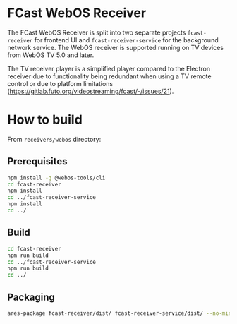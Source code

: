 # FCast WebOS Receiver

The FCast WebOS Receiver is split into two separate projects `fcast-receiver` for frontend UI and `fcast-receiver-service` for the background network service. The WebOS receiver is supported running on TV devices from WebOS TV 5.0 and later.

The TV receiver player is a simplified player compared to the Electron receiver due to functionality being redundant when using a TV remote control or due to platform limitations (https://gitlab.futo.org/videostreaming/fcast/-/issues/21).

# How to build

From `receivers/webos` directory:

## Prerequisites
```sh
npm install -g @webos-tools/cli
cd fcast-receiver
npm install
cd ../fcast-receiver-service
npm install
cd ../
```

## Build
```sh
cd fcast-receiver
npm run build
cd ../fcast-receiver-service
npm run build
cd ../
```

## Packaging
```sh
ares-package fcast-receiver/dist/ fcast-receiver-service/dist/ --no-minify
```
